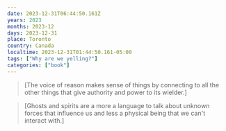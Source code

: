 ```yaml
---
date: 2023-12-31T06:44:50.161Z
years: 2023
months: 2023-12
days: 2023-12-31
place: Toronto
country: Canada
localtime: 2023-12-31T01:44:50.161-05:00
tags: ["Why are we yelling?"]
categories: ["book"]
---
```

> [The voice of reason makes sense of things by connecting to all the other things that give authority and power to its wielder.]

> [Ghosts and spirits are a more a language to talk about unknown forces that influence us and less a physical being that we can't interact with.]
